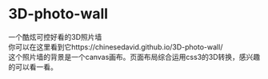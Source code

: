 # 3D-photo-wall
一个酷炫可控好看的3D照片墙  
你可以在这里看到它https://chinesedavid.github.io/3D-photo-wall/  
这个照片墙的背景是一个canvas画布。页面布局综合运用css3的3D转换，感兴趣的可以看一看。  
